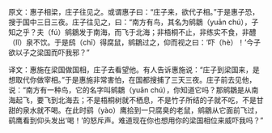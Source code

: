 原文：惠子相梁，庄子往见之。或谓惠子曰：“庄子来，欲代子相。”于是惠子恐，搜于国中三日三夜。庄子往见之，曰：“南方有鸟，其名为鹓鶵（yuān chú），子知之乎？夫（fú）鹓鶵发于南海，而飞于北海；非梧桐不止，非练实不食，非醴（lǐ）泉不饮。于是鸱（chī）得腐鼠，鹓鶵过之，仰而视之曰：‘吓（hè）！’今子欲以子之梁国而吓我邪？”

译文：惠施在梁国做国相，庄子去看望他。有人告诉惠施说：“庄子到梁国来，是想取代你做宰相。”于是惠施非常害怕，在国都搜捕了三天三夜。庄子前去见他，说：“南方有一种鸟，它的名字叫鹓鶵（yuān chú），你知道它吗？那鹓鶵是从南海起飞，要飞到北海去；不是梧桐树就不栖息，不是竹子所结的子就不吃，不是甘甜的泉水就不喝。在此时鹞（yào）鹰拾到一只腐臭的老鼠，鹓鶵从它面前飞过，鹞鹰看到仰头发出‘喝！’的怒斥声。难道现在你也想用你的梁国相位来威吓我吗？”